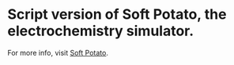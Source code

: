 # Script version of Soft Potato, the electrochemistry simulator.

For more info, visit [Soft Potato](https://oliverrdz.xyz/soft-potato).

